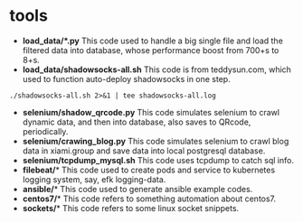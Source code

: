 # tools

- **load_data/*.py**
This code used to handle a big single file and load the filtered data into database, whose performance boost from 700+s to 8+s.
- **load_data/shadowsocks-all.sh**
This code is from teddysun.com, which used to function auto-deploy shadowsocks in one step.
```
./shadowsocks-all.sh 2>&1 | tee shadowsocks-all.log
```
- **selenium/shadow_qrcode.py**
This code simulates selenium to crawl dynamic data, and then into database, also saves to QRcode, periodically.
- **selenium/crawing_blog.py**
This code simulates selenium to crawl blog data in xiami.group and save data into local postgresql database.
- **selenium/tcpdump_mysql.sh**
This code uses tcpdump to catch sql info.
- **filebeat/***
This code used to create pods and service to kubernetes logging system, say, efk logging-data.
- **ansible/***
This code used to generate ansible example codes.
- **centos7/***
This code refers to something automation about centos7.
- **sockets/***
This code refers to some linux socket snippets.
